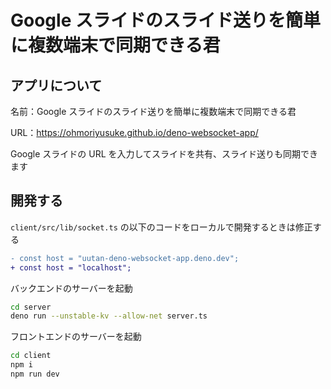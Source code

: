 # Google スライドのスライド送りを簡単に複数端末で同期できる君

## アプリについて

名前：Google スライドのスライド送りを簡単に複数端末で同期できる君

URL：https://ohmoriyusuke.github.io/deno-websocket-app/

Google スライドの URL を入力してスライドを共有、スライド送りも同期できます

## 開発する

`client/src/lib/socket.ts` の以下のコードをローカルで開発するときは修正する

```diff
- const host = "uutan-deno-websocket-app.deno.dev";
+ const host = "localhost";
```

バックエンドのサーバーを起動

```sh
cd server
deno run --unstable-kv --allow-net server.ts
```

フロントエンドのサーバーを起動

```sh
cd client
npm i
npm run dev
```
